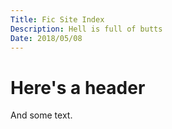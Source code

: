 ```yaml
---
Title: Fic Site Index
Description: Hell is full of butts
Date: 2018/05/08
---
```


# Here's a header

And some text.